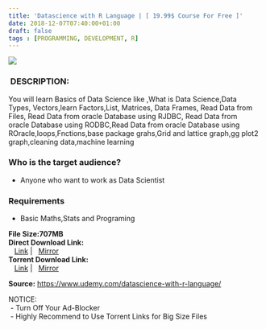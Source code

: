 ```yaml
---
title: 'Datascience with R Language | [ 19.99$ Course For Free ]'
date: 2018-12-07T07:40:00+01:00
draft: false
tags : [PROGRAMMING, DEVELOPMENT, R]
---
```


[![](https://3.bp.blogspot.com/-os0aZWdNvFI/XAoUYH231QI/AAAAAAAAAtU/9eGw0htRYOIi85_JRUHHWC9rRdhDqaKAwCLcBGAs/s640/Datascience-with-R-Language.jpg)](https://3.bp.blogspot.com/-os0aZWdNvFI/XAoUYH231QI/AAAAAAAAAtU/9eGw0htRYOIi85_JRUHHWC9rRdhDqaKAwCLcBGAs/s1600/Datascience-with-R-Language.jpg)

###  DESCRIPTION:

You will learn Basics of Data Science like ,What is Data Science,Data Types, Vectors,learn Factors,List, Matrices, Data Frames, Read Data from Files, Read Data from oracle Database using RJDBC, Read Data from oracle Database using RODBC,Read Data from oracle Database using ROracle,loops,Fnctions,base package grahs,Grid and lattice graph,gg plot2 graph,cleaning data,machine learning  

### Who is the target audience?

*   Anyone who want to work as Data Scientist

### Requirements

*   Basic Maths,Stats and Programing

**File Size:707MB**  
**Direct Download Link:**  
   [Link](http://turboagram.com/18521555/datascience-with-r-language-link1) |   [Mirror](http://turboagram.com/18521555/datascience-with-r-language-link2)  
**Torrent Download Link:**  
   [Link](http://turboagram.com/18521555/datascience-with-r-language-torrent1) |   [Mirror](http://turboagram.com/18521555/datascience-with-r-language-torrent2)  
  
**Source:** https://www.udemy.com/datascience-with-r-language/  
  
NOTICE:  
 - Turn Off Your Ad-Blocker  
 - Highly Recommend to Use Torrent Links for Big Size Files